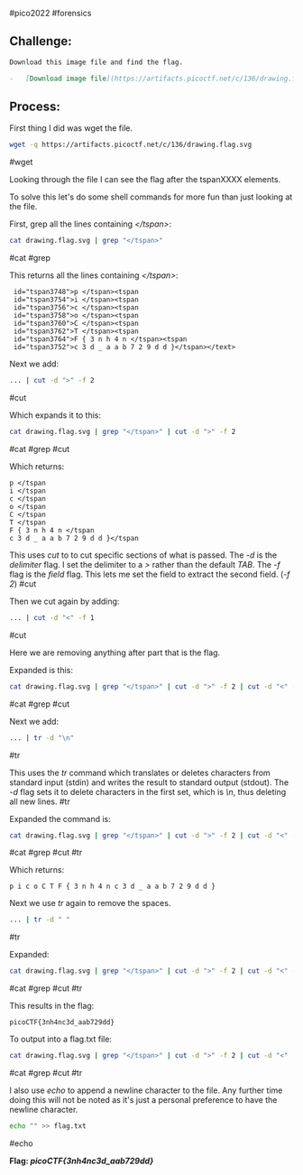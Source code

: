 #pico2022 #forensics

## Challenge:
```md
Download this image file and find the flag.

-   [Download image file](https://artifacts.picoctf.net/c/136/drawing.flag.svg)
```

## Process:
First thing I did was wget the file.
```bash
wget -q https://artifacts.picoctf.net/c/136/drawing.flag.svg
```
#wget

Looking through the file I can see the flag after the tspanXXXX elements.

To solve this let's do some shell commands for more fun than just looking at the file.

First, grep all the lines containing *\</tspan>*:
```bash
cat drawing.flag.svg | grep "</tspan>"
```
#cat #grep

This returns all the lines containing *\</tspan>*:
```
 id="tspan3748">p </tspan><tspan
 id="tspan3754">i </tspan><tspan
 id="tspan3756">c </tspan><tspan
 id="tspan3758">o </tspan><tspan
 id="tspan3760">C </tspan><tspan
 id="tspan3762">T </tspan><tspan
 id="tspan3764">F { 3 n h 4 n </tspan><tspan
 id="tspan3752">c 3 d _ a a b 7 2 9 d d }</tspan></text>
```


Next we add:
```bash
... | cut -d ">" -f 2
```
#cut

Which expands it to this:
```bash
cat drawing.flag.svg | grep "</tspan>" | cut -d ">" -f 2 
```
#cat #grep #cut

Which returns:
```
p </tspan
i </tspan
c </tspan
o </tspan
C </tspan
T </tspan
F { 3 n h 4 n </tspan
c 3 d _ a a b 7 2 9 d d }</tspan
```

This uses *cut* to to cut specific sections of what is passed. The *-d* is the *delimiter* flag. I set the delimiter to a *>* rather than the default *TAB*. The *-f* flag is the *field* flag. This lets me set the field to extract the second field. (*-f 2*)
#cut

Then we cut again by adding:
```bash
... | cut -d "<" -f 1
```
#cut 

Here we are removing anything after part that is the flag.

Expanded is this:
```bash
cat drawing.flag.svg | grep "</tspan>" | cut -d ">" -f 2 | cut -d "<" -f 1
```
#cat #grep #cut

Next we add:
```bash
... | tr -d "\n"
```
#tr

This uses the *tr* command which translates or deletes characters from standard input (stdin) and writes the result to standard output (stdout). The *-d* flag sets it to delete characters in the first set, which is *\\n*, thus deleting all new lines.
#tr

Expanded the command is:
```bash
cat drawing.flag.svg | grep "</tspan>" | cut -d ">" -f 2 | cut -d "<" -f 1 | tr -d "\n"
```
#cat #grep #cut #tr

Which returns:
```
p i c o C T F { 3 n h 4 n c 3 d _ a a b 7 2 9 d d }
```

Next we use *tr* again to remove the spaces.
```bash
... | tr -d " "
```
#tr

Expanded:
```bash
cat drawing.flag.svg | grep "</tspan>" | cut -d ">" -f 2 | cut -d "<" -f 1 | tr -d "\n" | tr -d " "
```
#cat #grep #cut #tr

This results in the flag:
```
picoCTF{3nh4nc3d_aab729dd}
```

To output into a flag.txt file:
```bash
cat drawing.flag.svg | grep "</tspan>" | cut -d ">" -f 2 | cut -d "<" -f 1 | tr -d "\n" | tr -d " " > flag.txt
```
#cat #grep #cut #tr

I also use *echo* to append a newline character to the file. Any further time doing this will not be noted as it's just a personal preference to have the newline character.
```bash
echo "" >> flag.txt
```
#echo

**Flag: *picoCTF{3nh4nc3d_aab729dd}***
